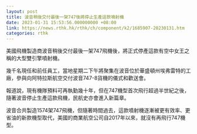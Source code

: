 ```yaml
---
layout: post
title: 波音稍後交付最後一架747後將停止生產這款噴射機
date: 2023-01-31 15:53:56.000000000 +08:00
link: https://news.rthk.hk/rthk/ch/component/k2/1685907-20230131.htm
categories: rthk
---
```


美國飛機製造商波音稍後交付最後一架747飛機後，將正式停產這款有空中女王之稱的大型雙引擎噴射機。

幾千名現任和前任員工，當地星期二下午將聚集在波音位於華盛頓州埃弗雷特的工廠，參與向阿特拉斯航空交付波音747-8貨機的儀式和歡送會。

報道說，現有機隊預料可再執勤幾十年，但在747機型首次飛行超過半世紀之後，隨著波音停止生產這款飛機，民航史亦會進入新篇章。

波音合共製造1574架747飛機，但隨著時間過去，這款噴射機逐漸被更有效率、更省油的新款機型取代，美國的商業航空公司自2017年以來，就沒有再飛行747機型。
